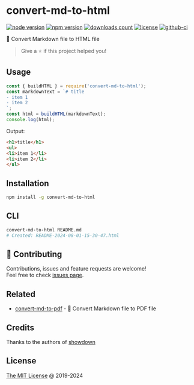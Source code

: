 # convert-md-to-html

[![node version](https://img.shields.io/node/v/convert-md-to-html.svg)](https://www.npmjs.com/package/convert-md-to-html)
[![npm version](https://badge.fury.io/js/convert-md-to-html.svg)](https://badge.fury.io/js/convert-md-to-html)
[![downloads count](https://img.shields.io/npm/dt/convert-md-to-html.svg)](https://www.npmjs.com/package/convert-md-to-html)
[![license](https://img.shields.io/npm/l/convert-md-to-html.svg)](https://piecioshka.mit-license.org)
[![github-ci](https://github.com/piecioshka/convert-md-to-html/actions/workflows/testing.yml/badge.svg)](https://github.com/piecioshka/convert-md-to-html/actions/workflows/testing.yml)

🔨 Convert Markdown file to HTML file

> Give a ⭐️ if this project helped you!

## Usage

```js
const { buildHTML } = require('convert-md-to-html');
const markdownText = `# title
- item 1
- item 2
`;
const html = buildHTML(markdownText);
console.log(html);
```

Output:

```html
<h1>title</h1>
<ul>
<li>item 1</li>
<li>item 2</li>
</ul>
```

## Installation

```bash
npm install -g convert-md-to-html
```

## CLI

```bash
convert-md-to-html README.md
# Created: README-2024-08-01-15-30-47.html
```

## 🤝 Contributing

Contributions, issues and feature requests are welcome!<br />
Feel free to check [issues page](/issues/).

## Related

- [convert-md-to-pdf](https://github.com/piecioshka/convert-md-to-pdf) - 🔨 Convert Markdown file to PDF file

## Credits

Thanks to the authors of [showdown](https://github.com/showdownjs/showdown)

## License

[The MIT License](https://piecioshka.mit-license.org) @ 2019-2024
